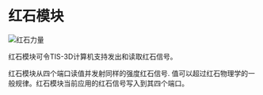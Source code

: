 # 红石模块

![红石力量](item:tis3d:redstone_module)

红石模块可令TIS-3D计算机支持发出和读取红石信号。

红石模块从四个端口读值并发射同样的强度红石信号. 值可以超过红石物理学的一般规律。红石模块当前应用的红石信号写入到其四个端口。

